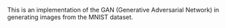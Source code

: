 This is an implementation of the GAN (Generative Adversarial Network) in generating images from the MNIST dataset.
